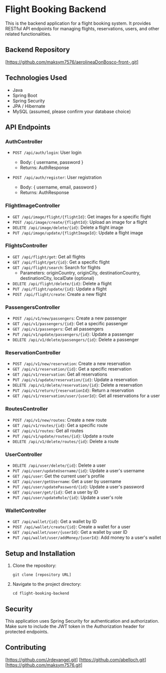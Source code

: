 # Flight Booking Backend

This is the backend application for a flight booking system. It provides RESTful API endpoints for managing flights, reservations, users, and other related functionalities.

## Backend Repository

[https://github.com/maksym7576/aerolineaDonBosco-front-.git]

## Technologies Used

- Java
- Spring Boot
- Spring Security
- JPA / Hibernate
- MySQL (assumed, please confirm your database choice)

## API Endpoints

### AuthController

- `POST /api/auth/login`: User login
  - Body: { username, password }
  - Returns: AuthResponse

- `POST /api/auth/register`: User registration
  - Body: { username, email, password }
  - Returns: AuthResponse

### FlightImageController

- `GET /api/image/flight/{flightId}`: Get images for a specific flight
- `POST /api/image/create/{flightId}`: Upload an image for a flight
- `DELETE /api/image/delete/{id}`: Delete a flight image
- `PUT /api/image/update/{flightImageId}`: Update a flight image

### FlightsController

- `GET /api/flight/get`: Get all flights
- `GET /api/flight/get/{id}`: Get a specific flight
- `GET /api/flight/search`: Search for flights
  - Parameters: originCountry, originCity, destinationCountry, destinationCity, localDate (optional)
- `DELETE /api/flight/delete/{id}`: Delete a flight
- `PUT /api/flight/update/{id}`: Update a flight
- `POST /api/flight/create`: Create a new flight

### PassengersController

- `POST /api/v1/new/passengers`: Create a new passenger
- `GET /api/v1/passengers/{id}`: Get a specific passenger
- `GET /api/v1/passengers`: Get all passengers
- `PUT /api/v1/update/passengers/{id}`: Update a passenger
- `DELETE /api/v1/delete/passengers/{id}`: Delete a passenger

### ReservationController

- `POST /api/v1/new/reservation`: Create a new reservation
- `GET /api/v1/reservation/{id}`: Get a specific reservation
- `GET /api/v1/reservation`: Get all reservations
- `PUT /api/v1/update/reservation/{id}`: Update a reservation
- `DELETE /api/v1/delete/reservation/{id}`: Delete a reservation
- `PUT /api/v1/return/{reservationId}`: Return a reservation
- `GET /api/v1/reservation/user/{userId}`: Get all reservations for a user

### RoutesController

- `POST /api/v1/new/routes`: Create a new route
- `GET /api/v1/routes/{id}`: Get a specific route
- `GET /api/v1/routes`: Get all routes
- `PUT /api/v1/update/routes/{id}`: Update a route
- `DELETE /api/v1/delete/routes/{id}`: Delete a route

### UserController

- `DELETE /api/user/delete/{id}`: Delete a user
- `PUT /api/user/updateUsername/{id}`: Update a user's username
- `GET /api/user`: Get the current user's profile
- `GET /api/user/getUsername`: Get a user by username
- `PUT /api/user/updatePassword/{id}`: Update a user's password
- `GET /api/user/get/{id}`: Get a user by ID
- `PUT /api/user/updateRole/{id}`: Update a user's role

### WalletController

- `GET /api/wallet/{id}`: Get a wallet by ID
- `POST /api/wallet/create/{id}`: Create a wallet for a user
- `GET /api/wallet/user/{userId}`: Get a wallet by user ID
- `PUT /api/wallet/user/addMoney/{userId}`: Add money to a user's wallet

## Setup and Installation

1. Clone the repository:
   ```
   git clone [repository URL]
   ```

2. Navigate to the project directory:
   ```
   cd flight-booking-backend
   ```

## Security

This application uses Spring Security for authentication and authorization. Make sure to include the JWT token in the Authorization header for protected endpoints.

## Contributing

[https://github.com/Jrdevangel.git]
[https://github.com/abelloch.git]
[https://github.com/maksym7576.git]
